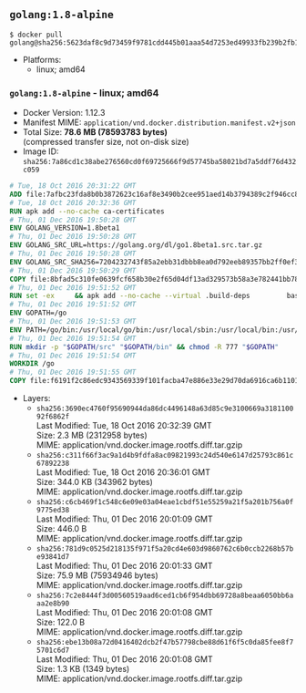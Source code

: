 ## `golang:1.8-alpine`

```console
$ docker pull golang@sha256:5623daf8c9d73459f9781cdd445b01aaa54d7253ed49933fb239b2fb1d5cf173
```

-	Platforms:
	-	linux; amd64

### `golang:1.8-alpine` - linux; amd64

-	Docker Version: 1.12.3
-	Manifest MIME: `application/vnd.docker.distribution.manifest.v2+json`
-	Total Size: **78.6 MB (78593783 bytes)**  
	(compressed transfer size, not on-disk size)
-	Image ID: `sha256:7a86cd1c38abe276560cd0f69725666f9d57745ba58021bd7a5ddf76d432c059`

```dockerfile
# Tue, 18 Oct 2016 20:31:22 GMT
ADD file:7afbc23fda8b0b3872623c16af8e3490b2cee951aed14b3794389c2f946cc8c7 in / 
# Tue, 18 Oct 2016 20:32:36 GMT
RUN apk add --no-cache ca-certificates
# Thu, 01 Dec 2016 19:50:28 GMT
ENV GOLANG_VERSION=1.8beta1
# Thu, 01 Dec 2016 19:50:28 GMT
ENV GOLANG_SRC_URL=https://golang.org/dl/go1.8beta1.src.tar.gz
# Thu, 01 Dec 2016 19:50:28 GMT
ENV GOLANG_SRC_SHA256=7204232743f85a2ebb31dbbb8ea0d792eeb89357bb2ff0ef3ed62e192fdd60e4
# Thu, 01 Dec 2016 19:50:29 GMT
COPY file:8bfad5c310fe0639fcf658b30e2f65d04df13ad329573b58a3e782441bb7839c in / 
# Thu, 01 Dec 2016 19:51:52 GMT
RUN set -ex 	&& apk add --no-cache --virtual .build-deps 		bash 		gcc 		musl-dev 		openssl 		go 		&& export GOROOT_BOOTSTRAP="$(go env GOROOT)" 		&& wget -q "$GOLANG_SRC_URL" -O golang.tar.gz 	&& echo "$GOLANG_SRC_SHA256  golang.tar.gz" | sha256sum -c - 	&& tar -C /usr/local -xzf golang.tar.gz 	&& rm golang.tar.gz 	&& cd /usr/local/go/src 	&& patch -p2 -i /no-pic.patch 	&& ./make.bash 		&& rm -rf /*.patch 	&& apk del .build-deps
# Thu, 01 Dec 2016 19:51:52 GMT
ENV GOPATH=/go
# Thu, 01 Dec 2016 19:51:53 GMT
ENV PATH=/go/bin:/usr/local/go/bin:/usr/local/sbin:/usr/local/bin:/usr/sbin:/usr/bin:/sbin:/bin
# Thu, 01 Dec 2016 19:51:54 GMT
RUN mkdir -p "$GOPATH/src" "$GOPATH/bin" && chmod -R 777 "$GOPATH"
# Thu, 01 Dec 2016 19:51:54 GMT
WORKDIR /go
# Thu, 01 Dec 2016 19:51:55 GMT
COPY file:f6191f2c86edc9343569339f101facba47e886e33e29d70da6916ca6b1101a53 in /usr/local/bin/ 
```

-	Layers:
	-	`sha256:3690ec4760f95690944da86dc4496148a63d85c9e3100669a318110092f6862f`  
		Last Modified: Tue, 18 Oct 2016 20:32:39 GMT  
		Size: 2.3 MB (2312958 bytes)  
		MIME: application/vnd.docker.image.rootfs.diff.tar.gzip
	-	`sha256:c311f66f3ac9a1d4b9fdfa8ac09821993c24d540e6147d25793c861c67892238`  
		Last Modified: Tue, 18 Oct 2016 20:36:01 GMT  
		Size: 344.0 KB (343962 bytes)  
		MIME: application/vnd.docker.image.rootfs.diff.tar.gzip
	-	`sha256:c6cb469f1c548c6e09e03a04eae1cbdf51e55259a21f5a201b756a0f9775ed38`  
		Last Modified: Thu, 01 Dec 2016 20:01:09 GMT  
		Size: 446.0 B  
		MIME: application/vnd.docker.image.rootfs.diff.tar.gzip
	-	`sha256:781d9c0525d218135f971f5a20cd4e603d9860762c6b0ccb2268b57be93841d7`  
		Last Modified: Thu, 01 Dec 2016 20:01:33 GMT  
		Size: 75.9 MB (75934946 bytes)  
		MIME: application/vnd.docker.image.rootfs.diff.tar.gzip
	-	`sha256:7c2e8444f3d00560519aad6ced1cb6f954dbb69728a8beaa6050bb6aaa2e8b90`  
		Last Modified: Thu, 01 Dec 2016 20:01:08 GMT  
		Size: 122.0 B  
		MIME: application/vnd.docker.image.rootfs.diff.tar.gzip
	-	`sha256:ebe13b08a72d0416402dcb2f47b57798cbe88d61f6f5c0da85fee8f75701c6d7`  
		Last Modified: Thu, 01 Dec 2016 20:01:08 GMT  
		Size: 1.3 KB (1349 bytes)  
		MIME: application/vnd.docker.image.rootfs.diff.tar.gzip
